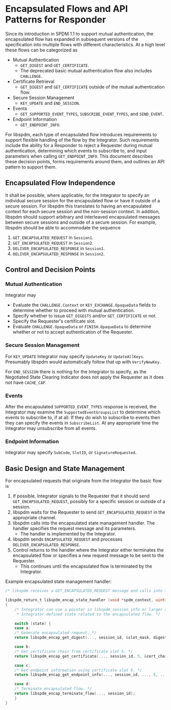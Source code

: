# Encapsulated Flows and API Patterns for Responder

Since its introduction in SPDM 1.1 to support mutual authentication, the encapsulated flow has
expanded in subsequent versions of the specification into multiple flows with different
characteristics. At a high level these flows can be categorized as

- Mutual Authentication
    - `GET_DIGEST` and `GET_CERTIFICATE`.
    - The deprecated basic mutual authentication flow also includes `CHALLENGE`.
- Certificate Retrieval
    - `GET_DIGEST` and `GET_CERTIFICATE` outside of the mutual authentication flow.
- Secure Session Management
    - `KEY_UPDATE` and `END_SESSION`.
- Events
    - `GET_SUPPORTED_EVENT_TYPES`, `SUBSCRIBE_EVENT_TYPES`, and `SEND_EVENT`.
- Endpoint Information
    - `GET_ENDPOINT_INFO`.

For libspdm, each type of encapsulated flow introduces requirements to support flexible handling of
the flow by the Integrator. Such requirements include the ability for a Responder to reject a
Requester during mutual authentication, determining which events to subscribe to, and input
parameters when calling `GET_ENDPOINT_INFO`. This document describes these decision points, forms
requirements around them, and outlines an API pattern to support them.

## Encapsulated Flow Independence

It shall be possible, where applicable, for the Integrator to specify an individual secure session
for the encapsulated flow or have it outside of a secure session. For libspdm this translates to
having an encapsulated context for each secure session and the non-session context. In addition,
libspdm should support arbitrary and interleaved encapsulated messages between secure sessions and
outside of a secure session. For example, libspdm should be able to accommodate the sequence
1. `GET_ENCAPSULATED_REQUEST` in `Session1`.
2. `GET_ENCAPSULATED_REQUEST` in `Session2`.
3. `DELIVER_ENCAPSULATED_RESPONSE` in `Session1`.
4. `DELIVER_ENCAPSULATED_RESPONSE` in `Session2`.

## Control and Decision Points

### Mutual Authentication

Integrator may
- Evaluate the `CHALLENGE.Context` or `KEY_EXCHANGE.OpaqueData` fields to determine whether to
  proceed with mutual authentication.
- Specify whether to issue `GET_DIGESTS` and/or `GET_CERTIFICATE` or not.
- Specify the Requester's certificate slot.
- Evaluate `CHALLENGE.OpaqueData` or `FINISH.OpaqueData` to determine whether or not to accept
  authentication of the Requester.

### Secure Session Management

For `KEY_UPDATE` Integrator may specify `UpdateKey` or `UpdateAllKeys`. Presumably libspdm would
automatically follow that up with `VerifyNewKey`.

For `END_SESSION` there is nothing for the Integrator to specify, as the Negotiated State Clearing
Indicator does not apply the Requester as it does not have `CACHE_CAP`.

### Events

After the encapsulated `SUPPORTED_EVENT_TYPES` response is received, the Integrator may examine the
`SupportedEventGroupsList` to determine which events to subscribe to, if at all. If they do wish
to subscribe to events then they can specify the events in `SubscribeList`. At any appropriate time
the Integrator may unsubscribe from all events.

### Endpoint Information

Integrator may specify `SubCode`, `SlotID`, or `SignatureRequested`.

## Basic Design and State Management

For encapsulated requests that originate from the Integrator the basic flow is

1. If possible, Integrator signals to the Requester that it should send `GET_ENCAPSULATED_REQUEST`,
   possibly for a specific session or outside of a session.
2. libspdm waits for the Requester to send `GET_ENCAPSULATED_REQUEST` in the appropriate channel.
3. libspdm calls into the encapsulated state management handler. The handler specifies the request
   message and its parameters.
    - The handler is implemented by the Integrator.
4. libspdm sends `ENCAPSULATED_REQUEST` and processes `DELIVER_ENCAPSULATED_RESPONSE`.
5. Control returns to the handler where the Integrator either terminates the encapsulated flow or
   specifies a new request message to be sent to the Requester.
    - This continues until the encapsulated flow is terminated by the Integrator.

Example encapsulated state management handler:
```C
/* libspdm receives a GET_ENCAPSULATED_REQUEST message and calls into libspdm_encap_state_handler */

libspdm_return_t libspdm_encap_state_handler (void *spdm_context, uint32_t *session_id, ...)
{
    /* Integrator can use a pointer in libspdm_session_info or larger spdm_context to access
     * Integrator-defined state related to the encapsulated flow. */

    switch (state) {
    case a:
    /* Generate encapsulated request. */
    return libspdm_encap_get_digest(..., session_id, &slot_mask, digest_buffer);

    case b:
    /* Get certificate chain from certificate slot 5. */
    return libspdm_encap_get_certificate(..., session_id, 5, &cert_chain_size, cert_chain_buffer);

    case c:
    /* Get endpoint information using certificate slot 5. */
    return libspdm_encap_get_endpoint_info(..., session_id, ..., 5, ...);

    case d:
    /* Terminate encapsulated flow. */
    return libspdm_encap_terminate_flow(..., session_id);
    }
}
```
